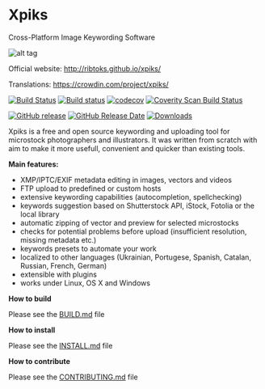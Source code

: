 Xpiks
=====

Cross-Platform Image Keywording Software

![alt tag](https://raw.githubusercontent.com/Ribtoks/xpiks/gh-pages/images/screenshots/xpiks-qt-dark.jpg)

Official website: http://ribtoks.github.io/xpiks/

Translations: https://crowdin.com/project/xpiks/

[![Build Status](https://travis-ci.org/ribtoks/xpiks.svg?branch=master)](https://travis-ci.org/ribtoks/xpiks)
[![Build status](https://ci.appveyor.com/api/projects/status/m4warfr2xl8ago5s/branch/master?svg=true)](https://ci.appveyor.com/project/Ribtoks/xpiks/branch/master)
[![codecov](https://codecov.io/gh/ribtoks/xpiks/branch/master/graph/badge.svg)](https://codecov.io/gh/ribtoks/xpiks)
<a href="https://scan.coverity.com/projects/xpiks-qt">
  <img alt="Coverity Scan Build Status"
       src="https://scan.coverity.com/projects/8498/badge.svg"/>
</a>

[![GitHub release](https://img.shields.io/github/release/ribtoks/xpiks.svg)](https://github.com/ribtoks/xpiks/releases)
[![GitHub Release Date](https://img.shields.io/github/release-date/ribtoks/xpiks.svg)](https://github.com/ribtoks/xpiks/releases)
[![Downloads](https://img.shields.io/github/downloads/ribtoks/xpiks/latest/total.svg)](https://github.com/ribtoks/xpiks/releases)

Xpiks is a free and open source keywording and uploading tool for microstock photographers and illustrators. It was written from scratch with aim to make it more usefull, convenient and quicker than existing tools.

**Main features:**

- XMP/IPTC/EXIF metadata editing in images, vectors and videos
- FTP upload to predefined or custom hosts
- extensive keywording capabilities (autocompletion, spellchecking)
- keywords suggestion based on Shutterstock API, iStock, Fotolia or the local library
- automatic zipping of vector and preview for selected microstocks
- checks for potential problems before upload (insufficient resolution, missing metadata etc.)
- keywords presets to automate your work
- localized to other languages (Ukrainian, Portugese, Spanish, Catalan, Russian, French, German) 
- extensible with plugins
- works under Linux, OS X and Windows

**How to build**

Please see the [BUILD.md](https://github.com/ribtoks/xpiks/blob/master/BUILD.md) file

**How to install**

Please see the [INSTALL.md](https://github.com/ribtoks/xpiks/blob/master/INSTALL.md) file

**How to contribute**

Please see the [CONTRIBUTING.md](https://github.com/ribtoks/xpiks/blob/master/CONTRIBUTING.md) file
